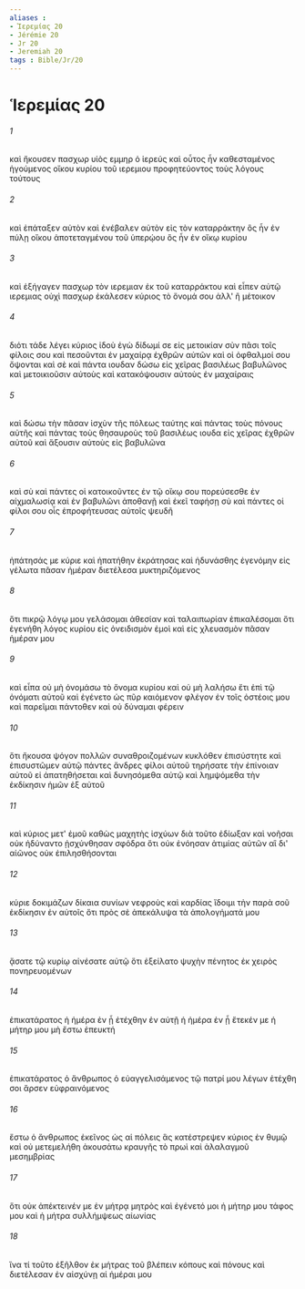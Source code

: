 ```yaml
---
aliases : 
- Ἱερεμίας 20
- Jérémie 20
- Jr 20
- Jeremiah 20
tags : Bible/Jr/20
---
```


# Ἱερεμίας 20

###### 1
καὶ ἤκουσεν πασχωρ υἱὸς εμμηρ ὁ ἱερεύς καὶ οὗτος ἦν καθεσταμένος ἡγούμενος οἴκου κυρίου τοῦ ιερεμιου προφητεύοντος τοὺς λόγους τούτους
###### 2
καὶ ἐπάταξεν αὐτὸν καὶ ἐνέβαλεν αὐτὸν εἰς τὸν καταρράκτην ὃς ἦν ἐν πύλῃ οἴκου ἀποτεταγμένου τοῦ ὑπερῴου ὃς ἦν ἐν οἴκῳ κυρίου
###### 3
καὶ ἐξήγαγεν πασχωρ τὸν ιερεμιαν ἐκ τοῦ καταρράκτου καὶ εἶπεν αὐτῷ ιερεμιας οὐχὶ πασχωρ ἐκάλεσεν κύριος τὸ ὄνομά σου ἀλλ' ἢ μέτοικον
###### 4
διότι τάδε λέγει κύριος ἰδοὺ ἐγὼ δίδωμί σε εἰς μετοικίαν σὺν πᾶσι τοῖς φίλοις σου καὶ πεσοῦνται ἐν μαχαίρᾳ ἐχθρῶν αὐτῶν καὶ οἱ ὀφθαλμοί σου ὄψονται καὶ σὲ καὶ πάντα ιουδαν δώσω εἰς χεῖρας βασιλέως βαβυλῶνος καὶ μετοικιοῦσιν αὐτοὺς καὶ κατακόψουσιν αὐτοὺς ἐν μαχαίραις
###### 5
καὶ δώσω τὴν πᾶσαν ἰσχὺν τῆς πόλεως ταύτης καὶ πάντας τοὺς πόνους αὐτῆς καὶ πάντας τοὺς θησαυροὺς τοῦ βασιλέως ιουδα εἰς χεῖρας ἐχθρῶν αὐτοῦ καὶ ἄξουσιν αὐτοὺς εἰς βαβυλῶνα
###### 6
καὶ σὺ καὶ πάντες οἱ κατοικοῦντες ἐν τῷ οἴκῳ σου πορεύσεσθε ἐν αἰχμαλωσίᾳ καὶ ἐν βαβυλῶνι ἀποθανῇ καὶ ἐκεῖ ταφήσῃ σὺ καὶ πάντες οἱ φίλοι σου οἷς ἐπροφήτευσας αὐτοῖς ψευδῆ
###### 7
ἠπάτησάς με κύριε καὶ ἠπατήθην ἐκράτησας καὶ ἠδυνάσθης ἐγενόμην εἰς γέλωτα πᾶσαν ἡμέραν διετέλεσα μυκτηριζόμενος
###### 8
ὅτι πικρῷ λόγῳ μου γελάσομαι ἀθεσίαν καὶ ταλαιπωρίαν ἐπικαλέσομαι ὅτι ἐγενήθη λόγος κυρίου εἰς ὀνειδισμὸν ἐμοὶ καὶ εἰς χλευασμὸν πᾶσαν ἡμέραν μου
###### 9
καὶ εἶπα οὐ μὴ ὀνομάσω τὸ ὄνομα κυρίου καὶ οὐ μὴ λαλήσω ἔτι ἐπὶ τῷ ὀνόματι αὐτοῦ καὶ ἐγένετο ὡς πῦρ καιόμενον φλέγον ἐν τοῖς ὀστέοις μου καὶ παρεῖμαι πάντοθεν καὶ οὐ δύναμαι φέρειν
###### 10
ὅτι ἤκουσα ψόγον πολλῶν συναθροιζομένων κυκλόθεν ἐπισύστητε καὶ ἐπισυστῶμεν αὐτῷ πάντες ἄνδρες φίλοι αὐτοῦ τηρήσατε τὴν ἐπίνοιαν αὐτοῦ εἰ ἀπατηθήσεται καὶ δυνησόμεθα αὐτῷ καὶ λημψόμεθα τὴν ἐκδίκησιν ἡμῶν ἐξ αὐτοῦ
###### 11
καὶ κύριος μετ' ἐμοῦ καθὼς μαχητὴς ἰσχύων διὰ τοῦτο ἐδίωξαν καὶ νοῆσαι οὐκ ἠδύναντο ᾐσχύνθησαν σφόδρα ὅτι οὐκ ἐνόησαν ἀτιμίας αὐτῶν αἳ δι' αἰῶνος οὐκ ἐπιλησθήσονται
###### 12
κύριε δοκιμάζων δίκαια συνίων νεφροὺς καὶ καρδίας ἴδοιμι τὴν παρὰ σοῦ ἐκδίκησιν ἐν αὐτοῖς ὅτι πρὸς σὲ ἀπεκάλυψα τὰ ἀπολογήματά μου
###### 13
ᾄσατε τῷ κυρίῳ αἰνέσατε αὐτῷ ὅτι ἐξείλατο ψυχὴν πένητος ἐκ χειρὸς πονηρευομένων
###### 14
ἐπικατάρατος ἡ ἡμέρα ἐν ᾗ ἐτέχθην ἐν αὐτῇ ἡ ἡμέρα ἐν ᾗ ἔτεκέν με ἡ μήτηρ μου μὴ ἔστω ἐπευκτή
###### 15
ἐπικατάρατος ὁ ἄνθρωπος ὁ εὐαγγελισάμενος τῷ πατρί μου λέγων ἐτέχθη σοι ἄρσεν εὐφραινόμενος
###### 16
ἔστω ὁ ἄνθρωπος ἐκεῖνος ὡς αἱ πόλεις ἃς κατέστρεψεν κύριος ἐν θυμῷ καὶ οὐ μετεμελήθη ἀκουσάτω κραυγῆς τὸ πρωὶ καὶ ἀλαλαγμοῦ μεσημβρίας
###### 17
ὅτι οὐκ ἀπέκτεινέν με ἐν μήτρᾳ μητρὸς καὶ ἐγένετό μοι ἡ μήτηρ μου τάφος μου καὶ ἡ μήτρα συλλήμψεως αἰωνίας
###### 18
ἵνα τί τοῦτο ἐξῆλθον ἐκ μήτρας τοῦ βλέπειν κόπους καὶ πόνους καὶ διετέλεσαν ἐν αἰσχύνῃ αἱ ἡμέραι μου
